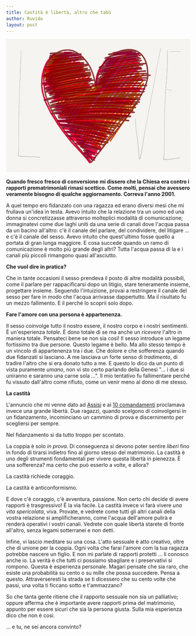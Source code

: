 ```yaml
---
title: Castità è libertà, altro che tabù
author: Ruvido
layout: post
---
```


![](/img/posts/love.jpg)

<strong>
<!-- INIZIO -->
Quando fresco fresco di conversione mi dissero che la Chiesa era contro i rapporti prematrimoniali rimasi scettico. Come molti, pensai che avessero veramente bisogno di qualche aggiornamento. Correva l'anno 2001.
<!-- FINE -->
</strong>

A quel tempo ero fidanzato con una ragazza ed erano diversi mesi che mi frullava un'idea in testa. Avevo intuito che la relazione tra un uomo ed una donna si concretizzasse attraverso molteplici modalità di comunicazione; immaginatevi come due laghi uniti da una serie di canali dove l'acqua passa da un bacino all'altro: c'è il canale del parlare, del condividere, del litigare ... e c'è il canale del sesso. Avevo intuito che quest'ultimo fosse quello a portata di gran lunga maggiore. E cosa succede quando un ramo di comunicazione è molto più grande degli altri? Tutta l'acqua passa di la e i canali più piccoli rimangono quasi all'asciutto. 

**Che vuol dire in pratica?**

Che in tante occasioni il sesso prendeva il posto di altre modalità possibili, come il parlare per rappacificarsi dopo un litigio, stare teneramente insieme, progettare insieme. Seguendo l'intuizione, provai a restringere il canale del sesso per fare in modo che l'acqua arrivasse dappertutto. Ma il risultato fu un mezzo fallimento. E il perché lo scoprii solo dopo.

**Fare l'amore con una persona è appartenenza.**

Il sesso coinvolge tutto il nostro essere, il nostro corpo e i nostri sentimenti. È un'esperienza *totale*. È dono totale di se ma anche un *ricevere* l'altro in maniera totale. Pensateci bene se non sia così! Il sesso introduce un legame fortissimo tra due persone. Questo legame è bello. Ma allo stesso tempo è un vincolo di appartenenza tra i due. Che dolore e che sofferenza quando due fidanzati si lasciano. A me lasciava un forte senso di *tradimento*, di tradire l'altro che si era donato tutto a me. E questo lo dico da un punto di vista puramente *umano*, non vi sto certo parlando della Genesi "... i due si uniranno e saranno una carne sola ...". Il mio tentativo fu fallimentare perché fu vissuto dall'altro come rifiuto, come un venir meno al dono di me stesso.

**La castità**

L'annuncio che mi venne dato ad [Assisi](http://www.assisiofm.it/corsi-e-iniziative-sog-43-1.html) e ai [10 comandamenti](http://lapartemigliore.org/site/index.php/iniziative/2012-03-28-16-06-45) proclamava invece una grande libertà. Due ragazzi, quando scelgono di coinvolgersi in un fidanzamento, incominciano un cammino di prova e discernimento per scegliersi per sempre. 

Nel fidanzamento si da tutto troppo per scontato. 

La coppia è solo *in prova*. Di conseguenza si devono poter sentire *liberi* fino in fondo di tirarsi indietro fino al giorno stesso del matrimonio. La castità è uno degli strumenti fondamentali per vivere questa libertà in pienezza. È una sofferenza? ma certo che può esserlo a volte, e allora? 

La castità richiede coraggio. 

La castità è anticonformismo.

E dove c'è coraggio, c'è avventura, passione. Non certo chi decide di avere rapporti è trasgressivo! È la via facile. La castità invece vi farà vivere *una vita spericolata*, viva. Provate, e vedrete come tutti gli altri canali della vostra relazione si amplificheranno, come l'acqua dell'amore pulirà e renderà operativi i vostri canali. Vedrete con quale libertà starete di fronte all'altro, senza legami sotterranei e non detti. 

Infine, vi lascio meditare su una cosa. L'atto sessuale è atto creativo, oltre che di unione per la coppia. Ogni volta che farai l'amore com la tua ragazza potrebbe nascere un figlio. E non mi parlate di rapporti protetti ... li conosco anche io. La verità è che tutti ci possiamo sbagliare e i preservativi si rompono. Questa è esperienza personale. Magari pensate che sia raro, che esiste una probabilità su cento o su mille che possa succedere. Pensa a questo. Attraverseresti la strada se ti dicessero che su cento volte che passi, una volta ti ficcano sotto e t'ammazzano?

So che tanta gente ritiene che il rapporto sessuale non sia un palliativo; oppure afferma che è importante avere rapporti prima del matrimonio, appunto per essere sicuri che sia la persona giusta. Sulla mia esperienza dico che non è così.

... e tu, ne sei ancora convinto? 
